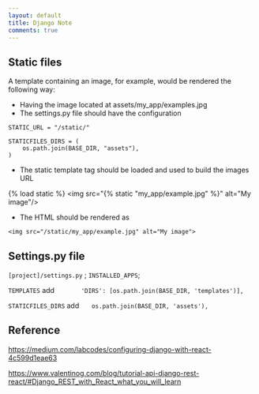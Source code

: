 ```yaml
---
layout: default
title: Django Note
comments: true
---
```


## Static files
A template containing an image, for example, would be rendered the following way:

- Having the image located at assets/my_app/examples.jpg
- The settings.py file should have the configuration

```
STATIC_URL = "/static/"

STATICFILES_DIRS = (
    os.path.join(BASE_DIR, "assets"),
)
```

- The static template tag should be loaded and used to build the images URL


{% load static %}
<img src="{% static "my_app/example.jpg" %}" alt="My image"/>


- The HTML should be rendered as

```
<img src="/static/my_app/example.jpg" alt="My image">
```

## Settings.py file
`[project]/settings.py` ; `INSTALLED_APPS`;

`TEMPLATES` add `        'DIRS': [os.path.join(BASE_DIR, 'templates')],
`

 `STATICFILES_DIRS` add
 `    os.path.join(BASE_DIR, 'assets'),
`

## Reference
https://medium.com/labcodes/configuring-django-with-react-4c599d1eae63

https://www.valentinog.com/blog/tutorial-api-django-rest-react/#Django_REST_with_React_what_you_will_learn